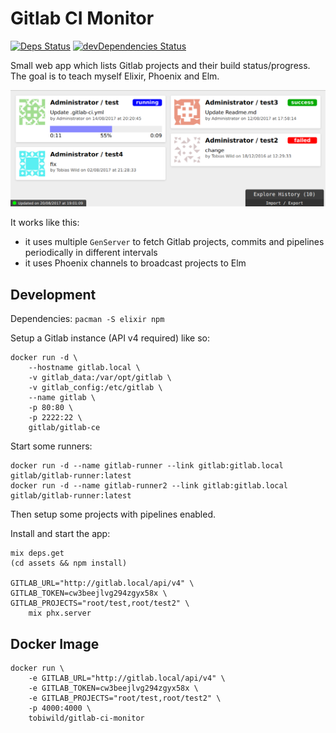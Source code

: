 # Gitlab CI Monitor

[![Deps Status](https://beta.hexfaktor.org/badge/all/github/tobiwild/gitlab-ci-monitor.svg)](https://beta.hexfaktor.org/github/tobiwild/gitlab-ci-monitor)
[![devDependencies Status](https://david-dm.org/tobiwild/gitlab-ci-monitor/dev-status.svg?path=assets)](https://david-dm.org/tobiwild/gitlab-ci-monitor?path=assets&type=dev)

Small web app which lists Gitlab projects and their build status/progress. The goal is to teach myself Elixir, Phoenix and Elm.

![Screenshot](screenshot.png?raw=true)

It works like this:

* it uses multiple `GenServer` to fetch Gitlab projects, commits and pipelines periodically in different intervals
* it uses Phoenix channels to broadcast projects to Elm

## Development

Dependencies: `pacman -S elixir npm`

Setup a Gitlab instance (API v4 required) like so:

    docker run -d \
        --hostname gitlab.local \
        -v gitlab_data:/var/opt/gitlab \
        -v gitlab_config:/etc/gitlab \
        --name gitlab \
        -p 80:80 \
        -p 2222:22 \
        gitlab/gitlab-ce

Start some runners:

    docker run -d --name gitlab-runner --link gitlab:gitlab.local gitlab/gitlab-runner:latest
    docker run -d --name gitlab-runner2 --link gitlab:gitlab.local gitlab/gitlab-runner:latest

Then setup some projects with pipelines enabled.

Install and start the app:

    mix deps.get
    (cd assets && npm install)

    GITLAB_URL="http://gitlab.local/api/v4" \
    GITLAB_TOKEN=cw3beejlvg294zgyx58x \
    GITLAB_PROJECTS="root/test,root/test2" \
        mix phx.server

## Docker Image

```
docker run \
    -e GITLAB_URL="http://gitlab.local/api/v4" \
    -e GITLAB_TOKEN=cw3beejlvg294zgyx58x \
    -e GITLAB_PROJECTS="root/test,root/test2" \
    -p 4000:4000 \
    tobiwild/gitlab-ci-monitor
```
